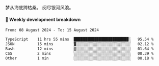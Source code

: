 梦从海底跨枯桑。
阅尽银河风浪。


#### 📝 Weekly development breakdown

<!--START_SECTION:waka-->

```txt
From: 08 August 2024 - To: 15 August 2024

TypeScript    11 hrs 55 mins  ████████████████████████░   95.54 %
JSON          15 mins         ▓░░░░░░░░░░░░░░░░░░░░░░░░   02.12 %
Bash          12 mins         ▒░░░░░░░░░░░░░░░░░░░░░░░░   01.64 %
CSS           2 mins          ░░░░░░░░░░░░░░░░░░░░░░░░░   00.39 %
Other         1 min           ░░░░░░░░░░░░░░░░░░░░░░░░░   00.18 %
```

<!--END_SECTION:waka-->



